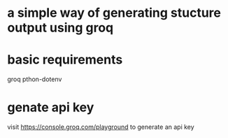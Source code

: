 # a simple way of generating stucture output using groq

# basic requirements
groq
pthon-dotenv

# genate api key
visit https://console.groq.com/playground to generate an api key